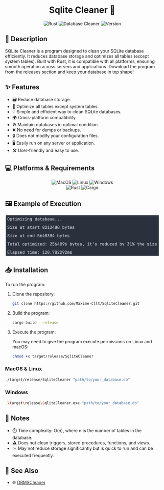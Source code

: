 <div align="center">
<h1>Sqlite Cleaner 🚀</h1>
</div>

<div align="center">
    <img src="https://img.shields.io/badge/Rust-dea584?style=for-the-badge&logo=rust&logoColor=white" alt="Rust" />
    <img src="https://img.shields.io/badge/Sqlite-Cleaner-53a863?style=for-the-badge" alt="Database Cleaner" />
    <img src="https://img.shields.io/badge/Version-1.0.0-informational?style=for-the-badge" alt="Version" />
</div>

## 📜 Description

SQLite Cleaner is a program designed to clean your SQLite database efficiently. It reduces database storage and optimizes all tables (except system tables). Built with Rust, it is compatible with all platforms, ensuring smooth operation across servers and applications. Download the program from the releases section and keep your database in top shape!

## ✨ Features

- 🗃️ Reduce database storage.
- 🚀 Optimize all tables except system tables.
- 💡 Simple and efficient way to clean SQLite databases.
- 🌍 Cross-platform compatibility.
- ⚙️ Maintain databases in optimal condition.
- ❌ No need for dumps or backups.
- 🔒 Does not modify your configuration files.
- 🖥️ Easily run on any server or application.
- 🛠️ User-friendly and easy to use.

## 💻 Platforms & Requirements

<div align="center">
<img src="https://img.shields.io/badge/OS-MacOS-informational?style=flat&logo=apple&logoColor=white&color=53a863" alt="MacOS" />
<img src="https://img.shields.io/badge/OS-Linux-informational?style=flat&logo=linux&logoColor=white&color=53a863" alt="Linux" />
<img src="https://img.shields.io/badge/OS-Windows-informational?style=flat&logo=windows&logoColor=white&color=53a863" alt="Windows" />
</div>

<div align="center">
<img src="https://img.shields.io/badge/Rust-1.83+-informational?style=flat&logo=rust&logoColor=white&color=53a863" alt="Rust" />
<img src="https://img.shields.io/badge/Cargo-informational?style=flat&logo=rust&logoColor=white&color=53a863" alt="Cargo" />
</div>

## 🖼️ Example of Execution

<div align="center">
<img src="assets/Example.png" alt="Example" width="500px" height="auto" />
</div>

## 📥 Installation

To run the program:

1. Clone the repository:

   ```bash
   git clone https://github.com/Maxime-Cllt/SqliteCleaner.git
   ```

2. Build the program:

   ```bash
   cargo build --release
   ```

3. Execute the program:

   You may need to give the program execute permissions on Linux and macOS:

   ```bash
   chmod +x target/release/SqliteCleaner
   ```

### MacOS & Linux

```bash
./target/release/SqliteCleaner "path/to/your_database.db"
```

### Windows

```bash
.\target\release\SqliteCleaner.exe "path/to/your_database.db"
```

## 📝 Notes

- ⏱️ Time complexity: O(n), where n is the number of tables in the database.
- ⚠️ Does not clean triggers, stored procedures, functions, and views.
- 📉 May not reduce storage significantly but is quick to run and can be executed frequently.

## 🔗 See Also

- 🌐 [DBMSCleaner](https://github.com/Maxime-Cllt/DBMSCleaner)
